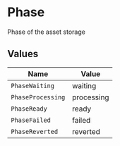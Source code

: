 # Phase

Phase of the asset storage


## Values

| Name              | Value             |
| ----------------- | ----------------- |
| `PhaseWaiting`    | waiting           |
| `PhaseProcessing` | processing        |
| `PhaseReady`      | ready             |
| `PhaseFailed`     | failed            |
| `PhaseReverted`   | reverted          |